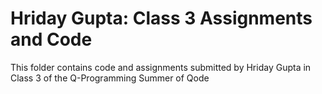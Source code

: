 # Hriday Gupta: Class 3 Assignments and Code
This folder contains code and assignments submitted by Hriday Gupta in Class 3 of the Q-Programming Summer of Qode